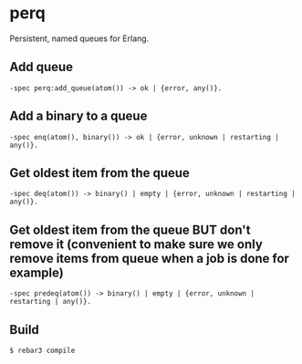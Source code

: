perq
=====

Persistent, named queues for Erlang.

## Add queue
```
-spec perq:add_queue(atom()) -> ok | {error, any()}.
```
## Add a binary to a queue
```
-spec enq(atom(), binary()) -> ok | {error, unknown | restarting | any()}.
```
## Get oldest item from the queue
```
-spec deq(atom()) -> binary() | empty | {error, unknown | restarting | any()}.
```
## Get oldest item from the queue BUT don't remove it (convenient to make sure we only remove items from queue when a job is done for example)
```
-spec predeq(atom()) -> binary() | empty | {error, unknown | restarting | any()}.

```
Build
-----

    $ rebar3 compile
